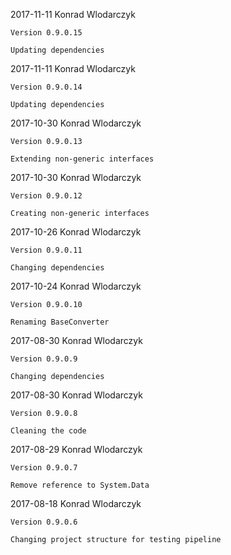 2017-11-11 Konrad Wlodarczyk

    Version 0.9.0.15

    Updating dependencies

2017-11-11 Konrad Wlodarczyk

    Version 0.9.0.14

    Updating dependencies

2017-10-30 Konrad Wlodarczyk

    Version 0.9.0.13

    Extending non-generic interfaces

2017-10-30 Konrad Wlodarczyk

    Version 0.9.0.12

    Creating non-generic interfaces

2017-10-26 Konrad Wlodarczyk

    Version 0.9.0.11

    Changing dependencies

2017-10-24 Konrad Wlodarczyk

    Version 0.9.0.10

    Renaming BaseConverter

2017-08-30 Konrad Wlodarczyk

    Version 0.9.0.9

    Changing dependencies

2017-08-30 Konrad Wlodarczyk

    Version 0.9.0.8

    Cleaning the code

2017-08-29 Konrad Wlodarczyk

    Version 0.9.0.7

    Remove reference to System.Data

2017-08-18 Konrad Wlodarczyk

    Version 0.9.0.6

    Changing project structure for testing pipeline


